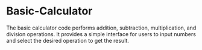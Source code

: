 # Basic-Calculator
The basic calculator code performs addition, subtraction, multiplication, and division operations. It provides a simple interface for users to input numbers and select the desired operation to get the result.
